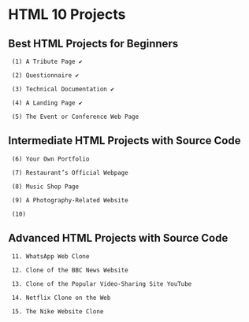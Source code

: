 # HTML 10 Projects 

##  Best HTML Projects for Beginners

     (1) A Tribute Page ✔
    
     (2) Questionnaire ✔
    
     (3) Technical Documentation ✔
    
     (4) A Landing Page ✔
    
     (5) The Event or Conference Web Page

## Intermediate HTML Projects with Source Code

     (6) Your Own Portfolio
    
     (7) Restaurant’s Official Webpage
    
     (8) Music Shop Page
    
     (9) A Photography-Related Website
    
     (10) 

## Advanced HTML Projects with Source Code

     11. WhatsApp Web Clone
    
     12. Clone of the BBC News Website

     13. Clone of the Popular Video-Sharing Site YouTube

     14. Netflix Clone on the Web
    
     15. The Nike Website Clone

